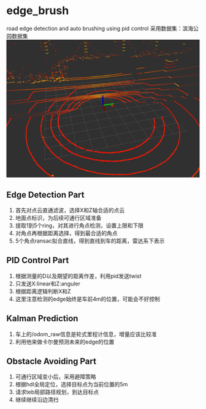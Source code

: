 # edge_brush
road edge detection and  auto brushing using pid control 
采用数据集：滨海公园数据集
![road_edge](./img/road_corner.png)
## Edge Detection Part
  1. 首先对点云直通滤波，选择X和Z轴合适的点云
  2. 地面点标识，为后续可通行区域准备
  3. 提取1到5个ring，对其进行角点检测，设置上限和下限
  4. 对角点再根据距离选择，得到最合适的角点
  5. 5个角点ransac拟合直线，得到直线到车的距离，雷达系下表示
## PID Control Part
  1. 根据测量的D以及期望的距离作差，利用pid发送twist
  2. 只发送X:linear和Z:anguler
  3. 根据距离逻辑判断X和Z
  4. 这里注意检测的edge始终是车前4m的位置，可能会不好控制
## Kalman Prediction
  1. 车上的/odom_raw信息是轮式里程计信息，增量应该比较准
  2. 利用他来做卡尔曼预测未来的edge的位置
## Obstacle Avoiding Part
  1. 可通行区域变小后，采用避障策略
  2. 根据hdl全局定位，选择目标点为当前位置的5m
  3. 请求teb局部路径规划，到达目标点
  4. 继续继续沿边清扫
